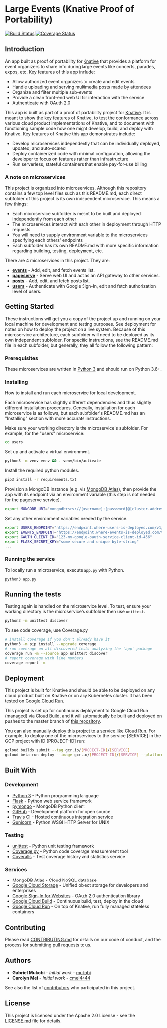 # Large Events (Knative Proof of Portability)

[![Build Status](https://travis-ci.com/knative-portability/large-events.svg?branch=master)](https://travis-ci.com/knative-portability/large-events)
[![Coverage Status](https://coveralls.io/repos/github/knative-portability/large-events/badge.svg?branch=master)](https://coveralls.io/github/knative-portability/large-events?branch=master)

## Introduction

An app built as proof of portability for [Knative](https://knative.dev) that provides a platform for event organizers to share info during large events like concerts, parades, expos, etc. Key features of this app include:
* Allow authorized event organizers to create and edit events
* Handle uploading and serving multimedia posts made by attendees
* Organize and filter multiple sub-events
* Provide a clean front-end web UI for interaction with the service
* Authenticate with OAuth 2.0

This app is built as part of a proof of portability project for [Knative](https://knative.dev). It is meant to show the key features of Knative, to test the conformance across various cloud product implementations of Knative, and to document with functioning sample code how one might develop, build, and deploy with Knative. Key features of Knative this app demonstrates include:
* Develop microservices independently that can be individually deployed, updated, and auto-scaled
* Deploy containerized code with minimal configuration, allowing the developer to focus on features rather than infrastructure
* Run serverless, stateful containers that enable pay-for-use billing

### A note on microservices
This project is organized into microservices. Although this repository contains a few top level files such as this README.md, each direct subfolder of this project is its own independent microservice. This means a few things: 
* Each microservice subfolder is meant to be built and deployed independently from each other
* The microservices interact with each other in deployment through HTTP requests
* You will need to supply environment variable to the microservices specifying each others' endpoints
* Each subfolder has its own README.md with more specific information regarding building, testing, deployment, etc.

There are 4 microservices in this project. They are:
- [__events__](events) - Add, edit, and fetch events list.
- [__pageserve__](pageserve) - Serve web UI and act as an API gateway to other services.
- [__posts__](posts) - Add, edit, and fetch posts list.
- [__users__](users) - Authenticate with Google Sign-In, edit and fetch authorization level of users.

## Getting Started

These instructions will get you a copy of the project up and running on your local machine for development and testing purposes. See deployment for notes on how to deploy the project on a live system. Because of this microservice architecture, each subfolder will need to be deployed as its own independent subfolder. For specific instructions, see the README.md file in each subfolder, but generally, they all follow the following pattern:

### Prerequisites

These microservices are written in [Python 3](https://www.python.org/) and should run on Python 3.6+.

### Installing

How to install and run each microservice for local development.

Each microservice has slightly different dependencies and thus slightly different installation procedures. Generally, installation for each microservice is as follows, but each subfolder's README.md has an "Installing" section with more accurate instructions.

Make sure your working directory is the microservice's subfolder. For example, for the "users" microservice:

```sh
cd users
```

Set up and activate a virtual environment.

```sh
python3 -m venv venv && . venv/bin/activate
```

Install the required python modules.

```sh
pip3 install -r requirements.txt
```

Provision a MongoDB instance (e.g. via [MongoDB Atlas](https://www.mongodb.com/cloud/atlas)), then provide the app with its endpoint via an environment variable (this step is not needed for the pageserve service).

```sh
export MONGODB_URI="mongodb+srv://[username]:[password]@[cluster-address]"
```

Set any other environment variables needed by the service.

```sh
export USERS_ENDPOINT="https://endpoint.where-users-is-deployed.com/v1/"
export EVENTS_ENDPOINT="https://endpoint.where-events-is-deployed.com/v1/"
export GAUTH_CLIENT_ID="123-my-google-oauth-service-client-id-456"
export FLASK_SECRET_KEY="some secure and unique byte-string"
...
```

### Running the service

To locally run a microservice, execute `app.py` with Python.

```sh
python3 app.py
```

## Running the tests

Testing again is handled on the microservice level. To test, ensure your working directory is the microservice's subfolder then use `unittest`.

```sh
python3 -m unittest discover
```

To see code coverage, use Coverage.py

```sh
# install coverage if you don't already have it
python3 -m pip install --upgrade coverage
# run coverage on all discovered tests analyzing the 'app' package
coverage run -m --source app unittest discover
# report coverage with line numbers
coverage report -m
```

## Deployment

This project is built for Knative and should be able to be deployed on any cloud product built on Knative or on any Kubernetes cluster. It has been tested on [Google Cloud Run](https://cloud.google.com/run/).

This project is set up for continuous deployment to Google Cloud Run (managed) via [Cloud Build](https://cloud.google.com/run/docs/continuous-deployment), and it will automatically be built and deployed on pushes to the master branch of [this repository](https://github.com/knative-portability/large-events).

You can also [manually deploy this project to a service like Cloud Run](https://cloud.google.com/run/docs/quickstarts/build-and-deploy). For example, to deploy one of the microservices to the service [SERVICE] in the GCP project with ID [PROJECT-ID] run:

```sh
gcloud builds submit --tag gcr.io/[PROJECT-ID]/[SERVICE]
gcloud beta run deploy --image gcr.io/[PROJECT-ID]/[SERVICE] --platform managed
```

## Built With

### Development

* [Python 3](https://www.python.org/) - Python programming language
* [Flask](http://flask.pocoo.org/) - Python web service framework
* [pymongo](https://api.mongodb.com/python/current/) - MongoDB Python client
* [GitHub](https://github.com) - Development platform for open source
* [Travis CI](https://travis-ci.com/) - Hosted continuous integration service
* [Gunicorn](https://gunicorn.org/) - Python WSGI HTTP Server for UNIX

### Testing

* [unittest](https://docs.python.org/3/library/unittest.html) - Python unit testing framework
* [Coverage.py](https://coverage.readthedocs.io/en/v4.5.x/) - Python code coverage measurement tool
* [Coveralls](http://coveralls.io) - Test coverage history and statistics service 

### Services

* [MongoDB Atlas](https://www.mongodb.com/cloud/atlas) - Cloud NoSQL database
* [Google Cloud Storage](https://cloud.google.com/storage/) - Unified object storage for developers and enterprises
* [Google Sign-In for Websites](https://developers.google.com/identity/sign-in/web/sign-in) - OAuth 2.0 authentication library
* [Google Cloud Build](https://cloud.google.com/cloud-build/) - Continuous build, test, deploy in the cloud
* [Google Cloud Run](https://cloud.google.com/run/) - On top of Knative, run fully managed stateless containers

## Contributing

Please read [CONTRIBUTING.md](CONTRIBUTING.md) for details on our code of conduct, and the process for submitting pull requests to us.

## Authors

* **Gabriel Mukobi** - *Initial work* - [mukobi](https://github.com/mukobi)
* **Carolyn Mei** - *Initial work* - [cmei4444](https://github.com/cmei4444)

See also the list of [contributors](https://github.com/knative-portability/large-events/contributors) who participated in this project.

## License

This project is licensed under the Apache 2.0 License - see the [LICENSE.md](LICENSE.md) file for details.
